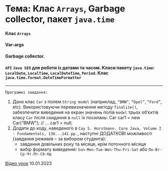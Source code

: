 # Тема: Клас `Arrays`, Garbage collector, пакет `java.time`

#### Клас `Arrays`
#### Var-args
#### Garbage collector.
#### `API` `Java SE8` для роботи із датами та часом. Класи пакету `java.time`: `LocalDate`, `LocalTime`, `LocalDateTime`, `Period`. Клас `java.time.format.DateTimeFormatter`

<hr>

`Програмні завдання:`
1. Дано клас `Car` з полем `String model` (наприклад, `“BMW”`, `“Opel”`, `“Ford”`, etc). Використовуючи перевизначення
    методу `finalize()`, забезпечити виведення на екран значень полів `model` трьох об’єктів класу `Car` після скидання в
    `null` їх посилань:
      Car car1 = new Car(“BMW”); // ...
      car1 = null; 
2. Додати до коду, наведеного в `Cay S. Horstmann. Core Java, Volume I - Fundamentals, 136...141 pp.`, наступні ДОДАТКОВІ можливості (завдання режимів – за
    вибором студента):
   - завдання довільних року та місяця, крім поточного місяця
   - вибір формату виведення: `Sun-Mon-Tue-Wen-Thu-Fri-Sat` або `Пн-Вт-Ср-Чт-Пт-Сб-Нд`

[Відео урок](https://youtu.be/9cHtXvqyMtQ) 10.01.2023
